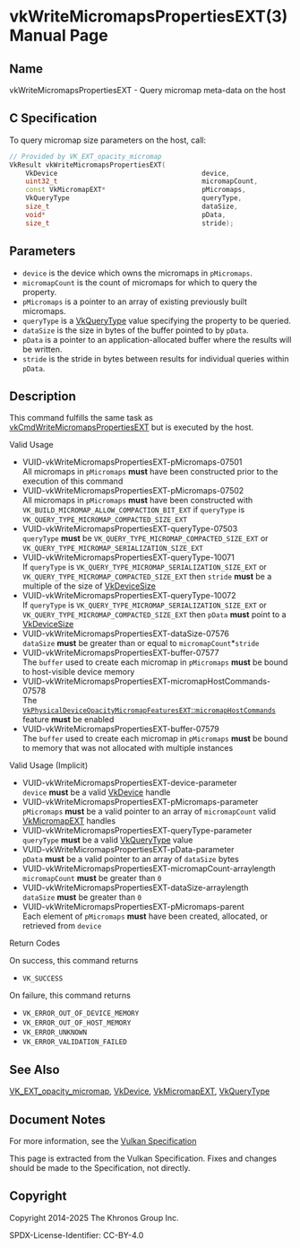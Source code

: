 # vkWriteMicromapsPropertiesEXT(3) Manual Page

## Name

vkWriteMicromapsPropertiesEXT - Query micromap meta-data on the host



## [](#_c_specification)C Specification

To query micromap size parameters on the host, call:

```c++
// Provided by VK_EXT_opacity_micromap
VkResult vkWriteMicromapsPropertiesEXT(
    VkDevice                                    device,
    uint32_t                                    micromapCount,
    const VkMicromapEXT*                        pMicromaps,
    VkQueryType                                 queryType,
    size_t                                      dataSize,
    void*                                       pData,
    size_t                                      stride);
```

## [](#_parameters)Parameters

- `device` is the device which owns the micromaps in `pMicromaps`.
- `micromapCount` is the count of micromaps for which to query the property.
- `pMicromaps` is a pointer to an array of existing previously built micromaps.
- `queryType` is a [VkQueryType](https://registry.khronos.org/vulkan/specs/latest/man/html/VkQueryType.html) value specifying the property to be queried.
- `dataSize` is the size in bytes of the buffer pointed to by `pData`.
- `pData` is a pointer to an application-allocated buffer where the results will be written.
- `stride` is the stride in bytes between results for individual queries within `pData`.

## [](#_description)Description

This command fulfills the same task as [vkCmdWriteMicromapsPropertiesEXT](https://registry.khronos.org/vulkan/specs/latest/man/html/vkCmdWriteMicromapsPropertiesEXT.html) but is executed by the host.

Valid Usage

- [](#VUID-vkWriteMicromapsPropertiesEXT-pMicromaps-07501)VUID-vkWriteMicromapsPropertiesEXT-pMicromaps-07501  
  All micromaps in `pMicromaps` **must** have been constructed prior to the execution of this command
- [](#VUID-vkWriteMicromapsPropertiesEXT-pMicromaps-07502)VUID-vkWriteMicromapsPropertiesEXT-pMicromaps-07502  
  All micromaps in `pMicromaps` **must** have been constructed with `VK_BUILD_MICROMAP_ALLOW_COMPACTION_BIT_EXT` if `queryType` is `VK_QUERY_TYPE_MICROMAP_COMPACTED_SIZE_EXT`
- [](#VUID-vkWriteMicromapsPropertiesEXT-queryType-07503)VUID-vkWriteMicromapsPropertiesEXT-queryType-07503  
  `queryType` **must** be `VK_QUERY_TYPE_MICROMAP_COMPACTED_SIZE_EXT` or `VK_QUERY_TYPE_MICROMAP_SERIALIZATION_SIZE_EXT`
- [](#VUID-vkWriteMicromapsPropertiesEXT-queryType-10071)VUID-vkWriteMicromapsPropertiesEXT-queryType-10071  
  If `queryType` is `VK_QUERY_TYPE_MICROMAP_SERIALIZATION_SIZE_EXT` or `VK_QUERY_TYPE_MICROMAP_COMPACTED_SIZE_EXT` then `stride` **must** be a multiple of the size of [VkDeviceSize](https://registry.khronos.org/vulkan/specs/latest/man/html/VkDeviceSize.html)
- [](#VUID-vkWriteMicromapsPropertiesEXT-queryType-10072)VUID-vkWriteMicromapsPropertiesEXT-queryType-10072  
  If `queryType` is `VK_QUERY_TYPE_MICROMAP_SERIALIZATION_SIZE_EXT` or `VK_QUERY_TYPE_MICROMAP_COMPACTED_SIZE_EXT` then `pData` **must** point to a [VkDeviceSize](https://registry.khronos.org/vulkan/specs/latest/man/html/VkDeviceSize.html)
- [](#VUID-vkWriteMicromapsPropertiesEXT-dataSize-07576)VUID-vkWriteMicromapsPropertiesEXT-dataSize-07576  
  `dataSize` **must** be greater than or equal to `micromapCount`\*`stride`
- [](#VUID-vkWriteMicromapsPropertiesEXT-buffer-07577)VUID-vkWriteMicromapsPropertiesEXT-buffer-07577  
  The `buffer` used to create each micromap in `pMicromaps` **must** be bound to host-visible device memory
- [](#VUID-vkWriteMicromapsPropertiesEXT-micromapHostCommands-07578)VUID-vkWriteMicromapsPropertiesEXT-micromapHostCommands-07578  
  The [`VkPhysicalDeviceOpacityMicromapFeaturesEXT`::`micromapHostCommands`](https://registry.khronos.org/vulkan/specs/latest/html/vkspec.html#features-micromapHostCommands) feature **must** be enabled
- [](#VUID-vkWriteMicromapsPropertiesEXT-buffer-07579)VUID-vkWriteMicromapsPropertiesEXT-buffer-07579  
  The `buffer` used to create each micromap in `pMicromaps` **must** be bound to memory that was not allocated with multiple instances

Valid Usage (Implicit)

- [](#VUID-vkWriteMicromapsPropertiesEXT-device-parameter)VUID-vkWriteMicromapsPropertiesEXT-device-parameter  
  `device` **must** be a valid [VkDevice](https://registry.khronos.org/vulkan/specs/latest/man/html/VkDevice.html) handle
- [](#VUID-vkWriteMicromapsPropertiesEXT-pMicromaps-parameter)VUID-vkWriteMicromapsPropertiesEXT-pMicromaps-parameter  
  `pMicromaps` **must** be a valid pointer to an array of `micromapCount` valid [VkMicromapEXT](https://registry.khronos.org/vulkan/specs/latest/man/html/VkMicromapEXT.html) handles
- [](#VUID-vkWriteMicromapsPropertiesEXT-queryType-parameter)VUID-vkWriteMicromapsPropertiesEXT-queryType-parameter  
  `queryType` **must** be a valid [VkQueryType](https://registry.khronos.org/vulkan/specs/latest/man/html/VkQueryType.html) value
- [](#VUID-vkWriteMicromapsPropertiesEXT-pData-parameter)VUID-vkWriteMicromapsPropertiesEXT-pData-parameter  
  `pData` **must** be a valid pointer to an array of `dataSize` bytes
- [](#VUID-vkWriteMicromapsPropertiesEXT-micromapCount-arraylength)VUID-vkWriteMicromapsPropertiesEXT-micromapCount-arraylength  
  `micromapCount` **must** be greater than `0`
- [](#VUID-vkWriteMicromapsPropertiesEXT-dataSize-arraylength)VUID-vkWriteMicromapsPropertiesEXT-dataSize-arraylength  
  `dataSize` **must** be greater than `0`
- [](#VUID-vkWriteMicromapsPropertiesEXT-pMicromaps-parent)VUID-vkWriteMicromapsPropertiesEXT-pMicromaps-parent  
  Each element of `pMicromaps` **must** have been created, allocated, or retrieved from `device`

Return Codes

On success, this command returns

- `VK_SUCCESS`

On failure, this command returns

- `VK_ERROR_OUT_OF_DEVICE_MEMORY`
- `VK_ERROR_OUT_OF_HOST_MEMORY`
- `VK_ERROR_UNKNOWN`
- `VK_ERROR_VALIDATION_FAILED`

## [](#_see_also)See Also

[VK\_EXT\_opacity\_micromap](https://registry.khronos.org/vulkan/specs/latest/man/html/VK_EXT_opacity_micromap.html), [VkDevice](https://registry.khronos.org/vulkan/specs/latest/man/html/VkDevice.html), [VkMicromapEXT](https://registry.khronos.org/vulkan/specs/latest/man/html/VkMicromapEXT.html), [VkQueryType](https://registry.khronos.org/vulkan/specs/latest/man/html/VkQueryType.html)

## [](#_document_notes)Document Notes

For more information, see the [Vulkan Specification](https://registry.khronos.org/vulkan/specs/latest/html/vkspec.html#vkWriteMicromapsPropertiesEXT)

This page is extracted from the Vulkan Specification. Fixes and changes should be made to the Specification, not directly.

## [](#_copyright)Copyright

Copyright 2014-2025 The Khronos Group Inc.

SPDX-License-Identifier: CC-BY-4.0